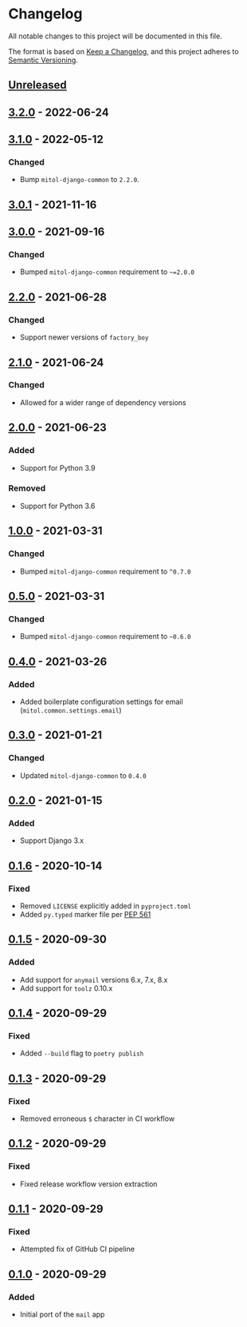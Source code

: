 # Changelog
All notable changes to this project will be documented in this file.

The format is based on [Keep a Changelog](https://keepachangelog.com/en/1.0.0/),
and this project adheres to [Semantic Versioning](https://semver.org/spec/v2.0.0.html).

## [Unreleased]

## [3.2.0] - 2022-06-24

## [3.1.0] - 2022-05-12

### Changed
- Bump `mitol-django-common` to `2.2.0`.

## [3.0.1] - 2021-11-16

## [3.0.0] - 2021-09-16

### Changed

- Bumped `mitol-django-common` requirement to `~=2.0.0`

## [2.2.0] - 2021-06-28

### Changed

- Support newer versions of `factory_boy`

## [2.1.0] - 2021-06-24

### Changed

- Allowed for a wider range of dependency versions

## [2.0.0] - 2021-06-23

### Added
- Support for Python 3.9

### Removed
- Support for Python 3.6

## [1.0.0] - 2021-03-31
### Changed
- Bumped `mitol-django-common` requirement to `^0.7.0`

## [0.5.0] - 2021-03-31

### Changed
- Bumped `mitol-django-common` requirement to `~0.6.0`

## [0.4.0] - 2021-03-26

### Added

- Added boilerplate configuration settings for email (`mitol.common.settings.email`)

## [0.3.0] - 2021-01-21

### Changed
- Updated `mitol-django-common` to `0.4.0`

## [0.2.0] - 2021-01-15

### Added
- Support Django 3.x

## [0.1.6] - 2020-10-14

### Fixed
- Removed `LICENSE` explicitly added in `pyproject.toml`
- Added `py.typed` marker file per [PEP 561](https://www.python.org/dev/peps/pep-0561/#packaging-type-information)

## [0.1.5] - 2020-09-30
### Added
- Add support for `anymail` versions 6.x, 7.x, 8.x
- Add support for `toolz` 0.10.x

## [0.1.4] - 2020-09-29
### Fixed
- Added `--build` flag to `poetry publish`

## [0.1.3] - 2020-09-29
### Fixed
- Removed erroneous `$` character in CI workflow

## [0.1.2] - 2020-09-29
### Fixed
- Fixed release workflow version extraction

## [0.1.1] - 2020-09-29
### Fixed
- Attempted fix of GitHub CI pipeline

## [0.1.0] - 2020-09-29
### Added
- Initial port of the `mail` app

[Unreleased]: https://github.com/mitodl/ol-django/compare/mitol-django-mail/v3.2.0...HEAD
[3.2.0]: https://github.com/mitodl/ol-django/compare/mitol-django-mail/v3.1.0...mitol-django-mail/v3.2.0
[3.1.0]: https://github.com/mitodl/ol-django/compare/mitol-django-mail/v3.0.1...mitol-django-mail/v3.1.0
[3.0.1]: https://github.com/mitodl/ol-django/compare/mitol-django-mail/v3.0.0...mitol-django-mail/v3.0.1
[3.0.0]: https://github.com/mitodl/ol-django/compare/mitol-django-mail/v2.2.0...mitol-django-mail/v3.0.0
[2.2.0]: https://github.com/mitodl/ol-django/compare/mitol-django-mail/v2.1.0...mitol-django-mail/v2.2.0
[2.1.0]: https://github.com/mitodl/ol-django/compare/mitol-django-mail/v2.0.0...mitol-django-mail/v2.1.0
[2.0.0]: https://github.com/mitodl/ol-django/compare/mitol-django-mail/v1.0.0...mitol-django-mail/v2.0.0
[1.0.0]: https://github.com/mitodl/ol-django/compare/mitol-django-mail/v0.1.0...mitol-django-mail/v1.0.0
[0.5.0]: https://github.com/mitodl/ol-django/compare/mitol-django-mail/v0.1.0...mitol-django-mail/v0.5.0
[0.4.0]: https://github.com/mitodl/ol-django/compare/mitol-django-mail/v0.1.0...mitol-django-mail/v0.4.0
[0.3.0]: https://github.com/mitodl/ol-django/compare/mitol-django-mail/v0.1.0...mitol-django-mail/v0.3.0
[0.2.0]: https://github.com/mitodl/ol-django/compare/mitol-django-mail/v0.1.0...mitol-django-mail/v0.2.0
[0.1.6]: https://github.com/mitodl/ol-django/compare/mitol-django-mail/v0.1.0...mitol-django-mail/v0.1.6
[0.1.5]: https://github.com/mitodl/ol-django/compare/mitol-django-mail/v0.1.0...mitol-django-mail/v0.1.5
[0.1.4]: https://github.com/mitodl/ol-django/compare/mitol-django-mail/v0.1.0...mitol-django-mail/v0.1.4
[0.1.3]: https://github.com/mitodl/ol-django/compare/mitol-django-mail/v0.1.0...mitol-django-mail/v0.1.3
[0.1.2]: https://github.com/mitodl/ol-django/compare/mitol-django-mail/v0.1.0...mitol-django-mail/v0.1.2
[0.1.1]: https://github.com/mitodl/ol-django/compare/mitol-django-mail/v0.1.0...mitol-django-mail/v0.1.1
[0.1.0]: https://github.com/mitodl/ol-django/compare/ffca0142e4bfea14881047d3af168bd4aa32f6fa...mitol-django-mail/v0.1.0
